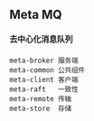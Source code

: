 ## Meta MQ

#### 去中心化消息队列

```
meta-broker 服务端
meta-common 公共组件
meta-client 客户端
meta-raft   一致性
meta-remote 传输
meta-store  存储
```
 